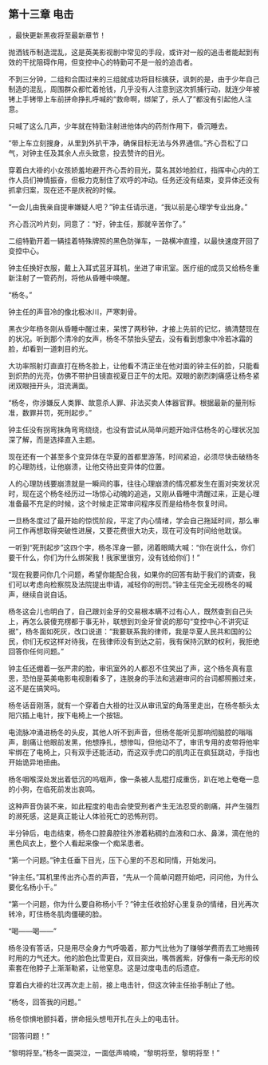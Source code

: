 ## 第十三章 电击
，最快更新黑夜将至最新章节！

抛洒钱币制造混乱，这是英美影视剧中常见的手段，或许对一般的追击者能起到有效的干扰阻碍作用，但变控中心的特勤可不是一般的追击者。

不到三分钟，二组和合围过来的三组就成功将目标擒获，讽刺的是，由于少年自己制造的混乱，周围群众都忙着抢钱，几乎没有人注意到这次抓捕行动，就连少年被铐上手铐带上车前拼命挣扎呼喊的“救命啊，绑架了，杀人了”都没有引起他人注意。

只喊了这么几声，少年就在特勤注射进他体内的药剂作用下，昏沉睡去。

“带上车立刻搜身，从里到外扒干净，确保目标无法与外界通信。”齐心吾松了口气，对钟主任及其余人点头致意，投去赞许的目光。

穿着白大褂的小女孩娇羞地避开齐心吾的目光，莫名其妙地脸红，指挥中心内的工作人员们神情振奋，但极力克制住了欢呼的冲动。任务还没有结束，变异体还没有抓拿归案，现在还不是庆祝的时候。

“一会儿由我亲自提审嫌疑人吧？”钟主任请示道，“我以前是心理学专业出身。”

齐心吾沉吟片刻，同意了：“好，钟主任，那就辛苦你了。”

二组特勤开着一辆挂着特殊牌照的黑色防弹车，一路横冲直撞，以最快速度开回了变控中心。

钟主任换好衣服，戴上入耳式蓝牙耳机，坐进了审讯室。医疗组的成员又给杨冬重新注射了一管药剂，将他从昏睡中唤醒。

“杨冬。”

钟主任的声音冷的像北极冰川，严寒刺骨。

黑衣少年杨冬刚从昏睡中醒过来，呆愣了两秒钟，才接上先前的记忆，搞清楚现在的状况。听到那个清冷的女声，杨冬不禁抬头望去，没有看到想象中冷若冰霜的脸，却看到一道刺目的光。

大功率照射灯直直打在杨冬脸上，让他看不清正坐在他对面的钟主任的脸，只能看到炽热的光亮，仿佛不带护目镜直视夏日正午的太阳。双眼的剧烈刺痛感让杨冬紧闭双眼扭开头，泪流满面。

“杨冬，你涉嫌反人类罪、故意杀人罪、非法买卖人体器官罪。根据最新的量刑标准，数罪并罚，死刑起步。”

钟主任没有拐弯抹角弯弯绕绕，也没有尝试从简单问题开始评估杨冬的心理状况加深了解，而是选择直入主题。

现在还有一个甚至多个变异体在华夏的首都里游荡，时间紧迫，必须尽快击破杨冬的心理防线，让他崩溃，让他交待出变异体的位置。

人的心理防线要崩溃就是一瞬间的事，往往心理崩溃的情况都发生在面对突发状况时，现在这个杨冬经历过一场惊心动魄的追逃，又刚从昏睡中清醒过来，正是心理准备最不充足的时候，这个时候走正常审问程序反而是给杨冬恢复时间。

一旦杨冬度过了最开始的惊慌阶段，平定了内心情绪，学会自己拖延时间，那么审问工作再想取得突破性进展，又要花费很大功夫，现在可没有时间给他耽误。

一听到“死刑起步”这四个字，杨冬浑身一颤，闭着眼睛大喊：“你在说什么，你们要干什么，你们为什么绑架我！我家里很穷，没有钱给你们！”

“现在我要问你几个问题，希望你能配合我，如果你的回答有助于我们的调查，我们可以考虑向检察院及法院提出申请，减轻你的刑罚。”钟主任完全无视杨冬的喊声，继续自说自话。

杨冬这会儿也明白了，自己跟刘金牙的交易根本瞒不过有心人，既然查到自己头上，再怎么装傻充楞都于事无补，联想到刘金牙曾说的那句“变控中心不讲究证据”，杨冬面如死灰，改口说道：“我要联系我的律师，我是华夏人民共和国的公民，你们无权这样对待我，在我律师没有到达之前，我有保持沉默的权利，我拒绝回答你任何问题。”

钟主任还绷着一张严肃的脸，审讯室外的人都忍不住笑出了声，这个杨冬真有意思，恐怕是英美电影电视剧看多了，连脱身的手法和逃避审问的台词都照搬过来，这不是在搞笑吗。

杨冬话音刚落，就有一个穿着白大褂的壮汉从审讯室的角落里走出，在杨冬额头太阳穴插上电针，按下电椅上一个按钮。

电流脉冲涌进杨冬的头皮，其他人听不到声音，但杨冬能听见那响彻脑腔的嗡嗡声，剧痛让他眼前发黑，他想挣扎，想惨叫，但他动不了，审讯专用的皮带将他牢牢绑在了电椅上，只有双手还能活动，而这双手虎口的肌肉正在疯狂跳动，手指也开始诡异地扭曲。

杨冬咽喉深处发出着低沉的呜咽声，像一条被人乱棍打成重伤，趴在地上奄奄一息的小狗，在临死前发出哀鸣。

这种声音伪装不来，如此程度的电击会使受刑者产生无法忍受的剧痛，并产生强烈的濒死感，这是真正能让人体验死亡的恐怖刑罚。

半分钟后，电击结束，杨冬口腔鼻腔往外渗着粘稠的血液和口水、鼻涕，滴在他的黑色风衣上，整个人看起来像一个痴呆患者。

“第一个问题。”钟主任垂下目光，压下心里的不忍和同情，开始发问。

“钟主任。”耳机里传出齐心吾的声音，“先从一个简单问题开始吧，问问他，为什么要化名杨小千。”

“第一个问题，你为什么要自称杨小千？”钟主任收拾好心里复杂的情绪，目光再次转冷，盯住杨冬肌肉僵硬的脸。

“喝――喝――”

杨冬没有答话，只是用尽全身力气呼吸着，那力气比他为了赚够学费而去工地搬砖时用的力气还大。他的脸色比雪更白，双目突出，嘴唇酱紫，好像有一条无形的绞索套在他脖子上渐渐勒紧，让他窒息。这是过度电击的后遗症。

穿着白大褂的壮汉再次走上前，接上电击针，但这次钟主任抬手制止了他。

“杨冬，回答我的问题。”

杨冬惊惧地颤抖着，拼命摇头想甩开扎在头上的电击针。

“回答问题！”

“黎明将至。”杨冬一面哭泣，一面低声喃喃，“黎明将至，黎明将至！”

